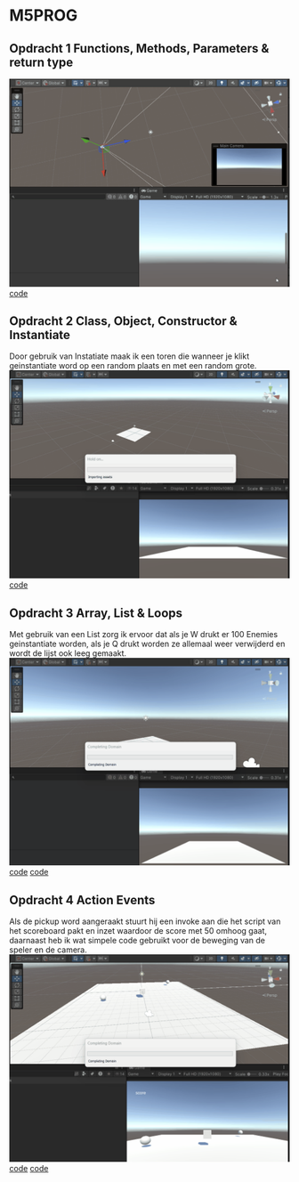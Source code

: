 # M5PROG

## Opdracht 1 Functions, Methods, Parameters & return type

![gif](readmeAssets/opdracht1.gif)
[code](Assets/Scripts/opdr1.cs)

## Opdracht 2 Class, Object, Constructor & Instantiate
Door gebruik van Instatiate maak ik een toren die wanneer je klikt geinstantiate word op een random plaats en met een random grote. 
![gif](readmeAssets/opdracht2.gif)
[code](Assets/Scripts/opdr2.cs)

## Opdracht 3 Array, List & Loops
Met gebruik van een List zorg ik ervoor dat als je W drukt er 100 Enemies geinstantiate worden, als je Q drukt worden ze allemaal weer verwijderd en wordt de lijst ook leeg gemaakt.
![gif](readmeAssets/opdracht3.gif)
[code](Assets/Scripts/opdr3Enemy.cs)
[code](Assets/Scripts/opdr3EnemySpawner.cs)

## Opdracht 4 Action Events
Als de pickup word aangeraakt stuurt hij een invoke aan die het script van het scoreboard pakt en inzet waardoor de score met 50 omhoog gaat, daarnaast heb ik wat simpele code gebruikt voor de beweging van de speler en de camera.
![gif](readmeAssets/opdracht4.gif)
[code](Assets/Scripts/opdr4Pickup.cs)
[code](Assets/Scripts/opdr4Scoreboard.cs)